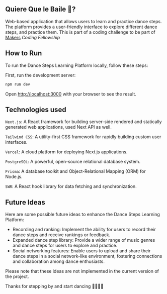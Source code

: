 ## Quiere Que le Baile 🪩?

Web-based application that allows users to learn and practice dance steps. The platform provides a user-friendly interface to explore different dance steps, and practice them. This is part of a coding challenge to be part of [Makers](https://www.makers.build "Makers") _Coding Fellowship_

## How to Run

To run the Dance Steps Learning Platform locally, follow these steps:

First, run the development server:

```bash
npm run dev

```

Open [http://localhost:3000](http://localhost:3000) with your browser to see the result.

## Technologies used

`Next.js`: A React framework for building server-side rendered and statically generated web applications, used Next API as well.

`Tailwind CSS`: A utility-first CSS framework for rapidly building custom user interfaces.

`Vercel`: A cloud platform for deploying Next.js applications.

`PostgreSQL`: A powerful, open-source relational database system.

`Prisma`: A database toolkit and Object-Relational Mapping (ORM) for Node.js.

`SWR`: A React hook library for data fetching and synchronization.

## Future Ideas

Here are some possible future ideas to enhance the Dance Steps Learning Platform:

- Recording and ranking: Implement the ability for users to record their dance steps and receive rankings or feedback.
- Expanded dance step library: Provide a wider range of music genres and dance steps for users to explore and practice.
- Social networking features: Enable users to upload and share their dance steps in a social network-like environment, fostering connections and collaboration among dance enthusiasts.

Please note that these ideas are not implemented in the current version of the project.

Thanks for stepping by and start dancing 🕺🏼💃🏼
